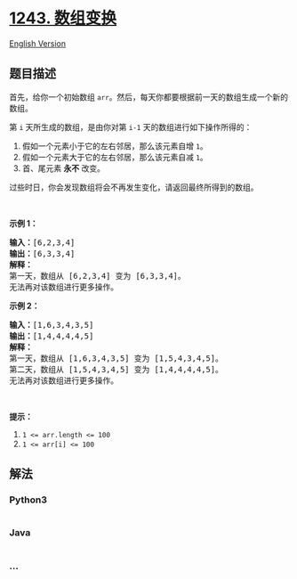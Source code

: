 # [1243. 数组变换](https://leetcode-cn.com/problems/array-transformation)

[English Version](/solution/1200-1299/1243.Array%20Transformation/README_EN.md)

## 题目描述
<!-- 这里写题目描述 -->
<p>首先，给你一个初始数组 <code>arr</code>。然后，每天你都要根据前一天的数组生成一个新的数组。</p>

<p>第 <code>i</code> 天所生成的数组，是由你对第 <code>i-1</code> 天的数组进行如下操作所得的：</p>

<ol>
	<li>假如一个元素小于它的左右邻居，那么该元素自增 <code>1</code>。</li>
	<li>假如一个元素大于它的左右邻居，那么该元素自减 <code>1</code>。</li>
	<li>首、尾元素 <strong>永不</strong> 改变。</li>
</ol>

<p>过些时日，你会发现数组将会不再发生变化，请返回最终所得到的数组。</p>

<p> </p>

<p><strong>示例 1：</strong></p>

<pre><strong>输入：</strong>[6,2,3,4]
<strong>输出：</strong>[6,3,3,4]
<strong>解释：</strong>
第一天，数组从 [6,2,3,4] 变为 [6,3,3,4]。
无法再对该数组进行更多操作。
</pre>

<p><strong>示例 2：</strong></p>

<pre><strong>输入：</strong>[1,6,3,4,3,5]
<strong>输出：</strong>[1,4,4,4,4,5]
<strong>解释：</strong>
第一天，数组从 [1,6,3,4,3,5] 变为 [1,5,4,3,4,5]。
第二天，数组从 [1,5,4,3,4,5] 变为 [1,4,4,4,4,5]。
无法再对该数组进行更多操作。
</pre>

<p> </p>

<p><strong>提示：</strong></p>

<ol>
	<li><code>1 <= arr.length <= 100</code></li>
	<li><code>1 <= arr[i] <= 100</code></li>
</ol>



## 解法
<!-- 这里可写通用的实现逻辑 -->


<!-- tabs:start -->

### **Python3**
<!-- 这里可写当前语言的特殊实现逻辑 -->

```python

```

### **Java**
<!-- 这里可写当前语言的特殊实现逻辑 -->

```java

```

### **...**
```

```

<!-- tabs:end -->